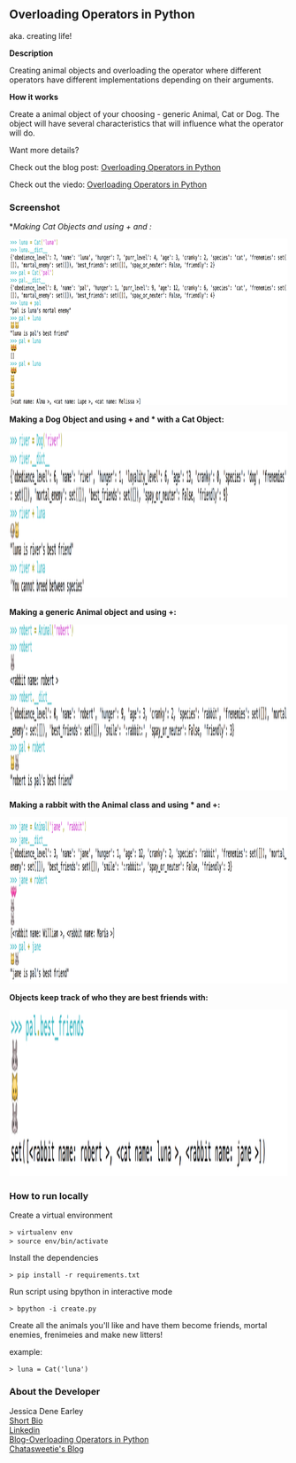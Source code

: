 Overloading Operators in Python
-------------------------------
aka. creating life!

**Description**

Creating animal objects and overloading the operator where different operators have different implementations depending on their arguments.

**How it works**

Create a animal object of your choosing - generic Animal, Cat or Dog. The object will have several characteristics that will influence what the operator will do. 

Want more details? 

   Check out the blog post: [Overloading Operators in Python](http://chatasweetie.com/2016/07/29/overloading-operators-in-python)   

   Check out the viedo: [Overloading Operators in Python](https://youtu.be/WtC-bkVHqig)


### Screenshot

**Making Cat Objects and using + and *:**

<img src="/img/cats.png" height="300">

**Making a Dog Object and using + and * with a Cat Object:**

<img src="/img/dog.png" height="300">

**Making a generic Animal object and using +:**

<img src="/img/rabbit.png" height="300" >

**Making a rabbit with the Animal class and using * and +:**

<img src="/img/jane-rabbit.png" height="300">

**Objects keep track of who they are best friends with:**

<img src="/img/bestfriends.png" height="300">



### How to run locally


Create a virtual environment 

```
> virtualenv env
> source env/bin/activate
```

Install the dependencies

```
> pip install -r requirements.txt
```


Run script using bpython in interactive mode
```
> bpython -i create.py
```

Create all the animals you'll like and have them become friends, mortal enemies, frenimeies and make new litters!

example:
```
> luna = Cat('luna')
```


### About the Developer    
Jessica Dene Earley    
[Short Bio](https://chatasweetie.wordpress.com/about-me/)   
[Linkedin](https://www.linkedin.com/in/jessicaearley)    
[Blog-Overloading Operators in Python](http://chatasweetie.com/2016/07/29/overloading-operators-in-python)     
[Chatasweetie's Blog](https://chatasweetie.com/)    
